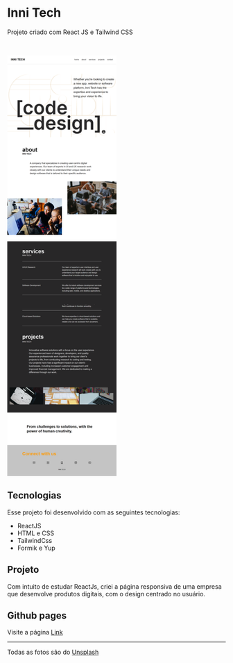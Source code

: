 <h1>Inni Tech</h1>
<p>Projeto criado com React JS e Tailwind CSS</p>
<br>

<p>
  <img src='./src/assets/print.png' alt='projeto Inni Tech' width='50%'> 
</p>

## Tecnologias

Esse projeto foi desenvolvido com as seguintes tecnologias:

- ReactJS
- HTML e CSS
- TailwindCss
- Formik e Yup

## Projeto

Com intuito de estudar ReactJs, criei a página responsiva de uma empresa que desenvolve produtos digitais, com o design centrado no usuário.

## Github pages

Visite a página [Link](https://kari-osk.github.io/innitech/)

<hr/>
Todas as fotos são do <a href="https://unsplash.com/pt-br" target="_blank">Unsplash</a>
  
